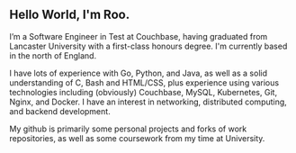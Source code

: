 ## Hello World, I'm Roo.

I’m a Software Engineer in Test at Couchbase, having graduated from Lancaster University with a first-class honours degree. I'm currently based in the north of England.

I have lots of experience with Go, Python, and Java, as well as a solid understanding of C, Bash and HTML/CSS, plus experience using various technologies including (obviously) Couchbase, MySQL, Kubernetes, Git, Nginx, and Docker. I have an interest in networking, distributed computing, and backend development.

My github is primarily some personal projects and forks of work repositories, as well as some coursework from my time at University.
